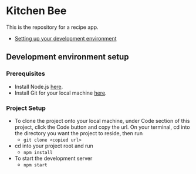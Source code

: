 # Kitchen Bee

This is the repository for a recipe app.

-   [Setting up your development environment](#development-environment-setup)

## Development environment setup

### Prerequisites

-   Install Node.js [here](https://nodejs.org/en/download/).
-   Install Git for your local machine [here](https://git-scm.com/book/en/v2/Getting-Started-Installing-Git).

### Project Setup

-   To clone the project onto your local machine, under Code section of this project, click the Code button and copy the url. On your terminal, cd into the directory you want the project to reside, then run
    -   `git clone <copied url>`
-   cd into your project root and run
    -   `npm install`
-   To start the development server
    -   `npm start`
